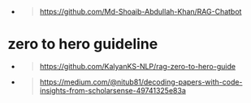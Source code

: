 - > https://github.com/Md-Shoaib-Abdullah-Khan/RAG-Chatbot

 # zero to hero guideline 
- > https://github.com/KalyanKS-NLP/rag-zero-to-hero-guide
- > https://medium.com/@nitub81/decoding-papers-with-code-insights-from-scholarsense-49741325e83a
